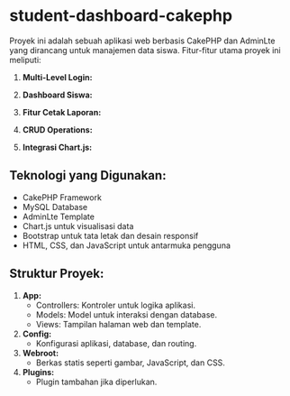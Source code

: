 # student-dashboard-cakephp

Proyek ini adalah sebuah aplikasi web berbasis CakePHP dan AdminLte yang dirancang untuk manajemen data siswa. Fitur-fitur utama proyek ini meliputi:

1. **Multi-Level Login:**

2. **Dashboard Siswa:**

3. **Fitur Cetak Laporan:**

4. **CRUD Operations:**

5. **Integrasi Chart.js:**

## Teknologi yang Digunakan:
- CakePHP Framework
- MySQL Database
- AdminLte Template
- Chart.js untuk visualisasi data
- Bootstrap untuk tata letak dan desain responsif
- HTML, CSS, dan JavaScript untuk antarmuka pengguna

## Struktur Proyek:
1. **App:**
   - Controllers: Kontroler untuk logika aplikasi.
   - Models: Model untuk interaksi dengan database.
   - Views: Tampilan halaman web dan template.
2. **Config:**
   - Konfigurasi aplikasi, database, dan routing.
3. **Webroot:**
   - Berkas statis seperti gambar, JavaScript, dan CSS.
4. **Plugins:**
   - Plugin tambahan jika diperlukan.
